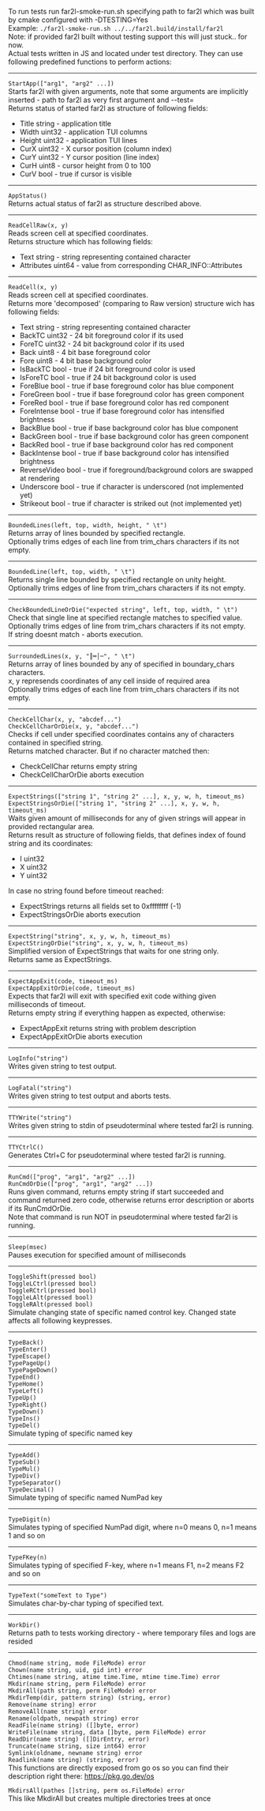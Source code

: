 To run tests run far2l-smoke-run.sh specifying path to far2l which was built by cmake configured with -DTESTING=Yes  
Example: `./far2l-smoke-run.sh ../../far2l.build/install/far2l`  
Note: if provided far2l built without testing support this will just stuck.. for now.  
Actual tests written in JS and located under test directory. They can use following predefined functions to perform actions:

---------------------------------------------------------

`StartApp(["arg1", "arg2" ...])`  
Starts far2l with given arguments, note that some arguments are implicitly inserted - path to far2l as very first argument and --test=  
Returns status of started far2l as structure of following fields:
 * Title string      - application title
 * Width uint32      - application TUI columns
 * Height uint32     - application TUI lines
 * CurX uint32       - X cursor position (column index)
 * CurY uint32       - Y cursor position (line index)
 * CurH uint8        - cursor height from 0 to 100
 * CurV bool         - true if cursor is visible

---------------------------------------------------------

`AppStatus()`  
Returns actual status of far2l as structure described above.

---------------------------------------------------------

`ReadCellRaw(x, y)`  
Reads screen cell at specified coordinates.  
Returns structure which has following fields:
 * Text string           - string representing contained character
 * Attributes uint64     - value from corresponding CHAR_INFO::Attributes

---------------------------------------------------------

`ReadCell(x, y)`  
Reads screen cell at specified coordinates.  
Returns more 'decomposed' (comparing to Raw version) structure wich has following fields:
 * Text string           - string representing contained character
 * BackTC uint32         - 24 bit foreground color if its used
 * ForeTC uint32         - 24 bit background color if its used
 * Back uint8            - 4 bit base foreground color
 * Fore uint8            - 4 bit base background color
 * IsBackTC bool         - true if 24 bit foreground color is used
 * IsForeTC bool         - true if 24 bit background color is used
 * ForeBlue bool         - true if base foreground color has blue component
 * ForeGreen bool        - true if base foreground color has green component
 * ForeRed bool          - true if base foreground color has red component
 * ForeIntense bool      - true if base foreground color has intensified brightness
 * BackBlue bool         - true if base background color has blue component
 * BackGreen bool        - true if base background color has green component
 * BackRed bool          - true if base background color has red component
 * BackIntense bool      - true if base background color has intensified brightness
 * ReverseVideo bool     - true if foreground/background colors are swapped at rendering
 * Underscore bool       - true if character is underscored (not implemented yet)
 * Strikeout bool        - true if character is striked out (not implemented yet)

---------------------------------------------------------

`BoundedLines(left, top, width, height, " \t")`  
Returns array of lines bounded by specified rectangle.  
Optionally trims edges of each line from trim_chars characters if its not empty.

---------------------------------------------------------

`BoundedLine(left, top, width, " \t")`  
Returns single line bounded by specified rectangle on unity height.  
Optionally trims edges of line from trim_chars characters if its not empty.

---------------------------------------------------------

`CheckBoundedLineOrDie("expected string", left, top, width, " \t")`  
Check that single line at specified rectangle matches to specified value.  
Optionally trims edges of line from trim_chars characters if its not empty.  
If string doesnt match - aborts execution.

---------------------------------------------------------


`SurroundedLines(x, y, "║═│─", " \t")`  
Returns array of lines bounded by any of specified in boundary_chars characters.  
x, y represends coordinates of any cell inside of required area  
Optionally trims edges of each line from trim_chars characters if its not empty.

---------------------------------------------------------

`CheckCellChar(x, y, "abcdef...")`  
`CheckCellCharOrDie(x, y, "abcdef...")`  
Checks if cell under specified coordinates contains any of characters contained in specified string.  
Returns matched character. But if no character matched then:
 * CheckCellChar returns empty string
 * CheckCellCharOrDie aborts execution


---------------------------------------------------------

`ExpectStrings(["string 1", "string 2" ...], x, y, w, h, timeout_ms)`  
`ExpectStringsOrDie(["string 1", "string 2" ...], x, y, w, h, timeout_ms)`  
Waits given amount of milliseconds for any of given strings will appear in provided rectangular area.  
Returns result as structure of following fields, that defines index of found string and its coordinates:
 * I uint32
 * X uint32
 * Y uint32

In case no string found before timeout reached:
 * ExpectStrings returns all fields set to 0xffffffff (-1)
 * ExpectStringsOrDie aborts execution

---------------------------------------------------------

`ExpectString("string", x, y, w, h, timeout_ms)`  
`ExpectStringOrDie("string", x, y, w, h, timeout_ms)`  
Simplified version of ExpectStrings that waits for one string only.  
Returns same as ExpectStrings.

---------------------------------------------------------

`ExpectAppExit(code, timeout_ms)`  
`ExpectAppExitOrDie(code, timeout_ms)`  
Expects that far2l will exit with specified exit code withing given milliseconds of timeout.  
Returns empty string if everything happen as expected, otherwise:
 * ExpectAppExit returns string with problem description
 * ExpectAppExitOrDie aborts execution

---------------------------------------------------------

`LogInfo("string")`  
Writes given string to test output.

---------------------------------------------------------

`LogFatal("string")`  
Writes given string to test output and aborts tests.

---------------------------------------------------------

`TTYWrite("string")`  
Writes given string to stdin of pseudoterminal where tested far2l is running.

---------------------------------------------------------

`TTYCtrlC()`  
Generates Ctrl+C for pseudoterminal where tested far2l is running.

---------------------------------------------------------

`RunCmd(["prog", "arg1", "arg2" ...])`  
`RunCmdOrDie(["prog", "arg1", "arg2" ...])`  
Runs given command, returns empty string if start succeeded and command returned zero code, otherwise returns error description or aborts if its RunCmdOrDie.  
Note that command is run NOT in pseudoterminal where tested far2l is running.

---------------------------------------------------------

`Sleep(msec)`  
Pauses execution for specified amount of milliseconds

---------------------------------------------------------

`ToggleShift(pressed bool)`  
`ToggleLCtrl(pressed bool)`  
`ToggleRCtrl(pressed bool)`  
`ToggleLAlt(pressed bool)`  
`ToggleRAlt(pressed bool)`  
Simulate changing state of specific named control key. Changed state affects all following keypresses.

---------------------------------------------------------

`TypeBack()`  
`TypeEnter()`  
`TypeEscape()`  
`TypePageUp()`  
`TypePageDown()`  
`TypeEnd()`  
`TypeHome()`  
`TypeLeft()`  
`TypeUp()`  
`TypeRight()`  
`TypeDown()`  
`TypeIns()`  
`TypeDel()`  
Simulate typing of specific named key

---------------------------------------------------------

`TypeAdd()`  
`TypeSub()`  
`TypeMul()`  
`TypeDiv()`  
`TypeSeparator()`  
`TypeDecimal()`  
Simulate typing of specific named NumPad key

---------------------------------------------------------

`TypeDigit(n)`  
Simulates typing of specified NumPad digit, where n=0 means 0, n=1 means 1 and so on

---------------------------------------------------------

`TypeFKey(n)`  
Simulates typing of specified F-key, where n=1 means F1, n=2 means F2 and so on

---------------------------------------------------------

`TypeText("someText to Type")`  
Simulates char-by-char typing of specified text.

---------------------------------------------------------

`WorkDir()`  
Returns path to tests working directory - where temporary files and logs are resided

---------------------------------------------------------

`Chmod(name string, mode FileMode) error`  
`Chown(name string, uid, gid int) error`  
`Chtimes(name string, atime time.Time, mtime time.Time) error`  
`Mkdir(name string, perm FileMode) error`  
`MkdirAll(path string, perm FileMode) error`  
`MkdirTemp(dir, pattern string) (string, error)`  
`Remove(name string) error`  
`RemoveAll(name string) error`  
`Rename(oldpath, newpath string) error`  
`ReadFile(name string) ([]byte, error)`  
`WriteFile(name string, data []byte, perm FileMode) error`  
`ReadDir(name string) ([]DirEntry, error)`  
`Truncate(name string, size int64) error`  
`Symlink(oldname, newname string) error`  
`Readlink(name string) (string, error)`  
This functions are directly exposed from go os so you can find their description right there: https://pkg.go.dev/os

`MkdirsAll(pathes []string, perm os.FileMode) error`  
This like MkdirAll but creates multiple directories trees at once
